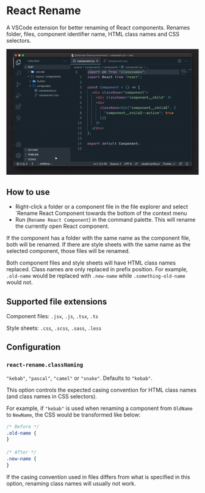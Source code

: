 # React Rename

A VSCode extension for better renaming of React components. Renames folder, files, component identifier name, HTML class names and CSS selectors.

![Screen capture](screencap.gif)

## How to use

- Right-click a folder or a component file in the file explorer and select `Rename React Component towards the bottom of the context menu
- Run (`Rename React Component`) in the command palette. This will rename the currently open React component.

If the component has a folder with the same name as the component file, both will be renamed. If there are style sheets with the same name as the selected component, those files will be renamed.

Both component files and style sheets will have HTML class names replaced. Class names are only replaced in prefix position. For example, `.old-name` would be replaced with `.new-name` while `.something-old-name` would not.

## Supported file extensions

Component files: `.jsx`, `.js`, `.tsx`, `.ts`

Style sheets: `.css`, `.scss`, `.sass`, `.less`

## Configuration

### `react-rename.classNaming`

`"kebab"`, `"pascal"`, `"camel"` or `"snake"`. Defaults to `"kebab"`.

This option controls the expected casing convention for HTML class names (and class names in CSS selectors).

For example, if `"kebab"` is used when renaming a component from `OldName` to `NewName`, the CSS would be transformed like below:

```css
/* Before */
.old-name {
}

/* After */
.new-name {
}
```

If the casing convention used in files differs from what is specified in this option, renaming class names will usually not work.
